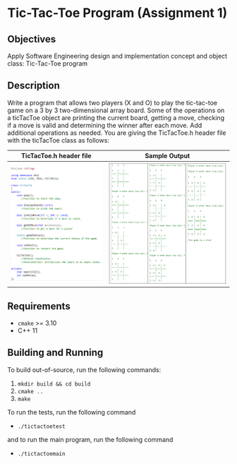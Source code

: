 # Tic-Tac-Toe Program (Assignment 1)

## Objectives

Apply Software Engineering design and implementation concept and object class:
Tic-Tac-Toe program

## Description

Write a program that allows two players (X and O) to play the tic-tac-toe game
on a 3 by 3 two-dimensional array board.  Some of the operations on a
ticTacToe object are printing the current board, getting a move, checking if a
move is valid and determining the winner after each move.  Add additional
operations as needed.  You are giving the TicTacToe.h header file with the
ticTacToe class as follows:

TicTacToe.h header file | Sample Output
----------------------- | -------------
![tictactoe.png](tictactoe.png) | ![SampleOutput-TicTac.png](SampleOutput-TicTac.png)

## Requirements

- `cmake` >= 3.10
- C++ 11

## Building and Running

To build out-of-source, run the following commands:

1. `mkdir build && cd build`
2. `cmake ..`
3. `make`

To run the tests, run the following command

- `./tictactoetest`

and to run the main program, run the following command

- `./tictactoemain`
